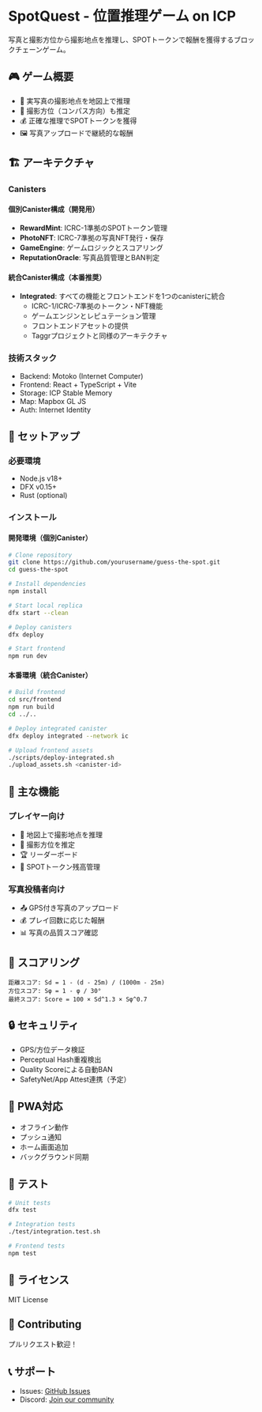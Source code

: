 # SpotQuest - 位置推理ゲーム on ICP

写真と撮影方位から撮影地点を推理し、SPOTトークンで報酬を獲得するブロックチェーンゲーム。

## 🎮 ゲーム概要

- 📸 実写真の撮影地点を地図上で推理
- 🧭 撮影方位（コンパス方向）も推定
- 💰 正確な推理でSPOTトークンを獲得
- 🖼️ 写真アップロードで継続的な報酬

## 🏗️ アーキテクチャ

### Canisters

#### 個別Canister構成（開発用）
- **RewardMint**: ICRC-1準拠のSPOTトークン管理
- **PhotoNFT**: ICRC-7準拠の写真NFT発行・保存
- **GameEngine**: ゲームロジックとスコアリング
- **ReputationOracle**: 写真品質管理とBAN判定

#### 統合Canister構成（本番推奨）
- **Integrated**: すべての機能とフロントエンドを1つのcanisterに統合
  - ICRC-1/ICRC-7準拠のトークン・NFT機能
  - ゲームエンジンとレピュテーション管理
  - フロントエンドアセットの提供
  - Taggrプロジェクトと同様のアーキテクチャ

### 技術スタック
- Backend: Motoko (Internet Computer)
- Frontend: React + TypeScript + Vite
- Storage: ICP Stable Memory
- Map: Mapbox GL JS
- Auth: Internet Identity

## 🚀 セットアップ

### 必要環境
- Node.js v18+
- DFX v0.15+
- Rust (optional)

### インストール

#### 開発環境（個別Canister）
```bash
# Clone repository
git clone https://github.com/yourusername/guess-the-spot.git
cd guess-the-spot

# Install dependencies
npm install

# Start local replica
dfx start --clean

# Deploy canisters
dfx deploy

# Start frontend
npm run dev
```

#### 本番環境（統合Canister）
```bash
# Build frontend
cd src/frontend
npm run build
cd ../..

# Deploy integrated canister
dfx deploy integrated --network ic

# Upload frontend assets
./scripts/deploy-integrated.sh
./upload_assets.sh <canister-id>
```

## 🎯 主な機能

### プレイヤー向け
- 📍 地図上で撮影地点を推理
- 🧭 撮影方位を推定
- 🏆 リーダーボード
- 💼 SPOTトークン残高管理

### 写真投稿者向け
- 📤 GPS付き写真のアップロード
- 💰 プレイ回数に応じた報酬
- 📊 写真の品質スコア確認

## 📐 スコアリング

```
距離スコア: Sd = 1 - (d - 25m) / (1000m - 25m)
方位スコア: Sφ = 1 - φ / 30°
最終スコア: Score = 100 × Sd^1.3 × Sφ^0.7
```

## 🔒 セキュリティ

- GPS/方位データ検証
- Perceptual Hash重複検出
- Quality Scoreによる自動BAN
- SafetyNet/App Attest連携（予定）

## 📱 PWA対応

- オフライン動作
- プッシュ通知
- ホーム画面追加
- バックグラウンド同期

## 🧪 テスト

```bash
# Unit tests
dfx test

# Integration tests
./test/integration.test.sh

# Frontend tests
npm test
```

## 📄 ライセンス

MIT License

## 🤝 Contributing

プルリクエスト歓迎！

## 📞 サポート

- Issues: [GitHub Issues](https://github.com/yourusername/guess-the-spot/issues)
- Discord: [Join our community](#)